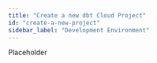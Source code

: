 ```yaml
---
title: "Create a new dbt Cloud Project"
id: "create-a-new-project"
sidebar_label: "Development Environment"
---
```


Placeholder
